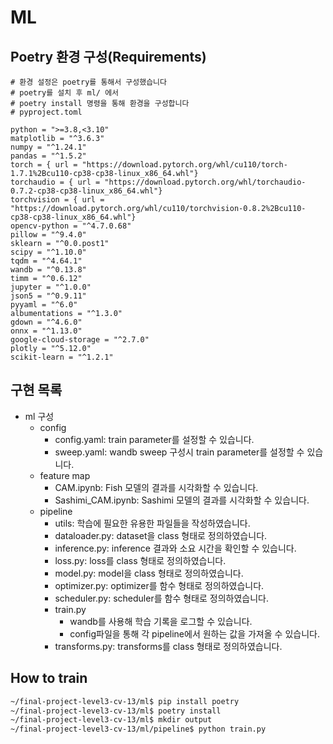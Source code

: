 # ML

## Poetry 환경 구성(Requirements)
```
# 환경 설정은 poetry를 통해서 구성했습니다
# poetry를 설치 후 ml/ 에서
# poetry install 명령을 통해 환경을 구성합니다
# pyproject.toml

python = ">=3.8,<3.10"
matplotlib = "^3.6.3"
numpy = "^1.24.1"
pandas = "^1.5.2"
torch = { url = "https://download.pytorch.org/whl/cu110/torch-1.7.1%2Bcu110-cp38-cp38-linux_x86_64.whl"}
torchaudio = { url = "https://download.pytorch.org/whl/torchaudio-0.7.2-cp38-cp38-linux_x86_64.whl"}
torchvision = { url = "https://download.pytorch.org/whl/cu110/torchvision-0.8.2%2Bcu110-cp38-cp38-linux_x86_64.whl"}
opencv-python = "^4.7.0.68"
pillow = "^9.4.0"
sklearn = "^0.0.post1"
scipy = "^1.10.0"
tqdm = "^4.64.1"
wandb = "^0.13.8"
timm = "^0.6.12"
jupyter = "^1.0.0"
json5 = "^0.9.11"
pyyaml = "^6.0"
albumentations = "^1.3.0"
gdown = "^4.6.0"
onnx = "^1.13.0"
google-cloud-storage = "^2.7.0"
plotly = "^5.12.0"
scikit-learn = "^1.2.1"
```
## 구현 목록
- ml 구성
    - config
        - config.yaml: train parameter를 설정할 수 있습니다.
        - sweep.yaml: wandb sweep 구성시 train parameter를 설정할 수 있습니다.
    - feature map
        - CAM.ipynb: Fish 모델의 결과를 시각화할 수 있습니다.
        - Sashimi_CAM.ipynb: Sashimi 모델의 결과를 시각화할 수 있습니다.
    - pipeline
        - utils: 학습에 필요한 유용한 파일들을 작성하였습니다.
        - dataloader.py: dataset을 class 형태로 정의하였습니다.
        - inference.py: inference 결과와 소요 시간을 확인할 수 있습니다.
        - loss.py: loss를 class 형태로 정의하였습니다.
        - model.py: model을 class 형태로 정의하였습니다.
        - optimizer.py: optimizer를 함수 형태로 정의하였습니다.
        - scheduler.py: scheduler를 함수 형태로 정의하였습니다. 
        - train.py
            - wandb를 사용해 학습 기록을 로그할 수 있습니다.
            - config파일을 통해 각 pipeline에서 원하는 값을 가져올 수 있습니다.
        - transforms.py: transforms를 class 형태로 정의하였습니다.
## How to train
```bash
~/final-project-level3-cv-13/ml$ pip install poetry
~/final-project-level3-cv-13/ml$ poetry install
~/final-project-level3-cv-13/ml$ mkdir output
~/final-project-level3-cv-13/ml/pipeline$ python train.py
```